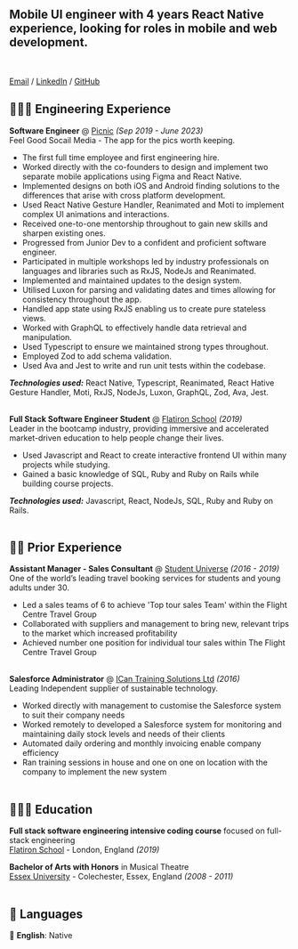 <!-- _Software engineer based in London 🇬🇧_ <br> -->

## Mobile UI engineer with 4 years React Native experience, looking for roles in mobile and web development.

<br>

[Email](mailto:laurencarne13@gmail.com) / [LinkedIn](https://www.linkedin.com/in/lauren-carne-306a2a13/) / [GitHub](https://github.com/laurencarne/)

<!-- TODO: Add back in once up and running. [Website](https://laurencarne.com/) / -->

## 👩🏼‍💻 Engineering Experience

**Software Engineer** @ [Picnic](https://picnic.photos/) _(Sep 2019 - June 2023)_ <br>
Feel Good Socail Media - The app for the pics worth keeping.

- The first full time employee and first engineering hire.
- Worked directly with the co-founders to design and implement two separate mobile applications using Figma and React Native.
- Implemented designs on both iOS and Android finding solutions to the differences that arise with cross platform development.
- Used React Native Gesture Handler, Reanimated and Moti to implement complex UI animations and interactions.
- Received one-to-one mentorship throughout to gain new skills and sharpen existing ones.
- Progressed from Junior Dev to a confident and proficient software engineer.
- Participated in multiple workshops led by industry professionals on languages and libraries such as RxJS, NodeJs and Reanimated.
- Implemented and maintained updates to the design system.
- Utilised Luxon for parsing and validating dates and times allowing for consistency throughout the app.
- Handled app state using RxJS enabling us to create pure stateless views.
- Worked with GraphQL to effectively handle data retrieval and manipulation.
- Used Typescript to ensure we maintained strong types throughout.
- Employed Zod to add schema validation.
- Used Ava and Jest to write and run unit tests within the codebase.

**_Technologies used:_** React Native, Typescript, Reanimated, React Hative Gesture Handler, Moti, RxJS, NodeJs, Luxon, GraphQL, Zod, Ava, Jest.
<br><br>

**Full Stack Software Engineer Student** @ [Flatiron School](https://flatironschool.com/) _(2019)_ <br>
Leader in the bootcamp industry, providing immersive and accelerated market-driven education to help people change their lives.

- Used Javascript and React to create interactive frontend UI within many projects while studying.
- Gained a basic knowledge of SQL, Ruby and Ruby on Rails while building course projects.

**_Technologies used:_** Javascript, React, NodeJs, SQL, Ruby and Ruby on Rails.
<br><br>

## 👩‍💼 Prior Experience

**Assistant Manager - Sales Consultant** @ [Student Universe](https://www.studentuniverse.co.uk/) _(2016 - 2019)_ <br>
One of the world’s leading travel booking services for students and young adults under 30.

- Led a sales teams of 6 to achieve 'Top tour sales Team' within the Flight Centre Travel Group
- Collaborated with suppliers and management to bring new, relevant trips to the market which increased profitability
- Achieved number one position for individual tour sales within The Flight Centre Travel Group
  <br><br>

**Salesforce Administrator** @ [ICan Training Solutions Ltd](https://icancopy.com/) _(2016)_ <br>
Leading Independent supplier of sustainable technology.

- Worked directly with management to customise the Salesforce system to suit their company needs
- Worked remotely to developed a Salesforce system for monitoring and maintaining daily stock levels and needs of their clients
- Automated daily ordering and monthly invoicing enable company efficiency
- Ran training sessions in house and one on one on location with the company to implement the new system
  <br><br>

## 👩🏼‍🎓 Education

**Full stack software engineering intensive coding course** focused on full-stack engineering<br>
[Flatiron School](https://flatironschool.com/) - London, England _(2019)_ <br>

**Bachelor of Arts with Honors** in Musical Theatre<br>
[Essex University](https://www.essex.ac.uk/) - Colechester, Essex, England _(2008 - 2011)_
<br><br>

## 💬 Languages

🏴󠁧󠁢󠁥󠁮󠁧󠁿 **English**: Native <br>
<br><br>

